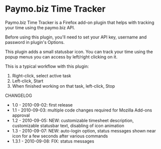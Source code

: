# Paymo.biz Time Tracker

Paymo.biz Time Tracker is a Firefox add-on plugin that helps with tracking your time using the paymo.biz API.

Before using this plugin, you'll need to set your API key, username and password in plugin's Options.

This plugin adds a small statusbar icon. You can track your time using the popup menus you can access by left/right clicking on it.

This is a typical workflow with this plugin:

1. Right-click, select active task
2. Left-click, Start
3. When finished working on that task, left-click, Stop




CHANGELOG

* 1.0 - 2010-09-02: first release
* 1.1 - 2010-09-03: multiple code changes required for Mozilla Add-ons approval
* 1.2 - 2010-09-05: NEW: customizable timesheet description, customizable statusbar text, disabling of icon animation
* 1.3 - 2010-09-07: NEW: auto-login option, status messages shown near icon for a few seconds after various commands
* 1.3.1 - 2010-09-08: FIX: status messages
			
